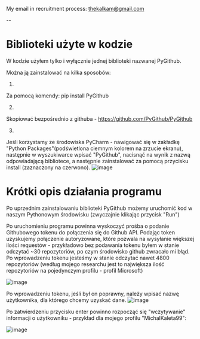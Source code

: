 My email in recruitment process: thekalkam@gmail.com

--

# Biblioteki użyte w kodzie

W kodzie użyłem tylko i wyłącznie jednej biblioteki nazwanej PyGithub.

Można ją zainstalować na kilka sposobów:

1)
Za pomocą komendy:
pip install PyGithub

2)
Skopiować bezpośrednio z githuba - https://github.com/PyGithub/PyGithub

3)
Jeśli korzystamy ze środowiska PyCharm - nawigować się w zakładkę "Python Packages"(podświetlona ciemnym kolorem na zrzucie ekranu), następnie w wyszukiwarce wpisać "PyGithub", nacisnąć na wynik z nazwą odpowiadającą bibliotece, a następnie zainstalować za pomocą przycisku install (zaznaczony na czerwono).
![image](https://user-images.githubusercontent.com/102754595/165184043-6bacb29a-270e-422b-8aa7-1c92c518c58a.png)


# Krótki opis działania programu

Po uprzednim zainstalowaniu biblioteki PyGithub możemy uruchomić kod w naszym Pythonowym środowisku (zwyczajnie klikając przycisk "Run")

Po uruchomieniu programu powinna wyskoczyć prośba o podanie Githubowego tokenu do połączenia się do Github API. Podając token uzyskujemy połączenie autoryzowane, które pozwala na wysyłanie większej ilości requestów - przykładowo bez podawania tokenu byłem w stanie odczytać ~30 repozytoriów, po czym środowisko github zwracało mi błąd. Po wprowadzeniu tokenu jesteśmy w stanie odczytać nawet 4800 repozytoriów (według mojego researchu jest to największa ilość repozytoriów na pojedynczym profilu - profil Microsoft)

![image](https://user-images.githubusercontent.com/102754595/165182702-7a9be9cb-888a-44d4-bb57-796c91efd26d.png)


Po wprowadzeniu tokenu, jeśli był on poprawny, należy wpisać nazwę użytkownika, dla którego chcemy uzyskać dane.
![image](https://user-images.githubusercontent.com/102754595/165183463-e49eaf16-3cad-4691-a793-9371890142db.png)

Po zatwierdzeniu przycisku enter powinno rozpocząć się "wczytywanie" informacji o użytkowniku - przykład dla mojego profilu "MichalKaleta99":

![image](https://user-images.githubusercontent.com/102754595/165183667-06a85a8d-963c-4608-b39f-d27e3d120762.png)


